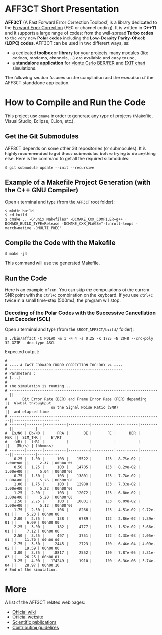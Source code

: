 # AFF3CT Short Presentation

**AFF3CT** (A Fast Forward Error Correction Toolbox!) is a library dedicated to the [Forward Error Correction](https://en.wikipedia.org/wiki/Forward_error_correction) (FEC or channel coding).
It is written in **C++11** and it supports a large range of codes: from the well-spread **Turbo codes** to the very new **Polar codes** including the **Low-Density Parity-Check (LDPC) codes**.
AFF3CT can be used in two different ways, as:
- a dedicated **toolbox** or **library** for your projects, many modules (like codecs, modems, channels, ...) are available and easy to use,
- a **standalone application** for [Monte Carlo](https://en.wikipedia.org/wiki/Monte_Carlo_method) [BER/FER](https://en.wikipedia.org/wiki/Bit_error_rate) and [EXIT chart](https://en.wikipedia.org/wiki/EXIT_chart) simulations.

The following section focuses on the compilation and the execution of the AFF3CT standalone application.

# How to Compile and Run the Code

This project use `cmake` in order to generate any type of projects (Makefile, Visual Studio, Eclipse, CLion, etc.).

## Get the Git Submodules

AFF3CT depends on some other Git repositories (or submodules). It is highly recommended to get those submodules before trying to do anything else. Here is the command to get all the required submodules:

    $ git submodule update --init --recursive

## Example of a Makefile Project Generation (with the C++ GNU Compiler)

Open a terminal and type (from the `AFF3CT` root folder):

    $ mkdir build
    $ cd build
    $ cmake .. -G"Unix Makefiles" -DCMAKE_CXX_COMPILER=g++ -DCMAKE_BUILD_TYPE=Release -DCMAKE_CXX_FLAGS="-funroll-loops -march=native -DMULTI_PREC"

## Compile the Code with the Makefile

    $ make -j4

This command will use the generated Makefile.

## Run the Code
Here is an example of run. You can skip the computations of the current SNR point with the `ctrl+c` combination on the keyboard.
If you use `ctrl+c` twice in a small time-step (500ms), the program will stop.

### Decoding of the Polar Codes with the Successive Cancellation List Decoder (SCL)

Open a terminal and type (from the `$ROOT_AFF3CT/build/` folder):

    $ ./bin/aff3ct -C POLAR -m 1 -M 4 -s 0.25 -K 1755 -N 2048 --crc-poly 32-GZIP --dec-type ASCL

Expected output:

    # ----------------------------------------------------
    # ---- A FAST FORWARD ERROR CORRECTION TOOLBOX >> ----
    # ----------------------------------------------------
    # Parameters :
    # [...]
    #
    # The simulation is running...
    # ----------------------------------------------------------------------||---------------------
    #       Bit Error Rate (BER) and Frame Error Rate (FER) depending       ||  Global throughput
    #                    on the Signal Noise Ratio (SNR)                    ||  and elapsed time
    # ----------------------------------------------------------------------||---------------------
    # -------|-------|----------|----------|----------|----------|----------||----------|----------
    #  Es/N0 | Eb/N0 |      FRA |       BE |       FE |      BER |      FER ||  SIM_THR |    ET/RT
    #   (dB) |  (dB) |          |          |          |          |          ||   (Mb/s) | (hhmmss)
    # -------|-------|----------|----------|----------|----------|----------||----------|----------
        0.25 |  1.00 |      103 |    15522 |      103 | 8.75e-02 | 1.00e+00 ||     2.37 | 00h00'00
        0.50 |  1.25 |      103 |    14705 |      103 | 8.29e-02 | 1.00e+00 ||     5.04 | 00h00'00
        0.75 |  1.50 |      103 |    13801 |      103 | 7.78e-02 | 1.00e+00 ||     5.26 | 00h00'00
        1.00 |  1.75 |      103 |    12988 |      103 | 7.32e-02 | 1.00e+00 ||     5.22 | 00h00'00
        1.25 |  2.00 |      103 |    12072 |      103 | 6.80e-02 | 1.00e+00 ||     5.20 | 00h00'00
        1.50 |  2.25 |      103 |    10801 |      103 | 6.09e-02 | 1.00e+00 ||     5.12 | 00h00'00
        1.75 |  2.50 |      106 |     8266 |      103 | 4.53e-02 | 9.72e-01 ||     5.23 | 00h00'00
        2.00 |  2.75 |      138 |     6789 |      102 | 2.86e-02 | 7.39e-01 ||     6.09 | 00h00'00
        2.25 |  3.00 |      182 |     4777 |      103 | 1.52e-02 | 5.66e-01 ||     7.12 | 00h00'00
        2.50 |  3.25 |      497 |     3751 |      102 | 4.38e-03 | 2.05e-01 ||    11.76 | 00h00'00
        2.75 |  3.50 |     2445 |     2723 |      100 | 6.46e-04 | 4.09e-02 ||    19.59 | 00h00'00
        3.00 |  3.75 |    18817 |     2552 |      100 | 7.87e-05 | 5.31e-03 ||    26.25 | 00h00'01
        3.25 |  4.00 |   174249 |     1910 |      100 | 6.36e-06 | 5.74e-04 ||    28.97 | 00h00'10
    # End of the simulation.

# More

A list of the AFF3CT related web pages:
- [Official wiki](https://github.com/aff3ct/aff3ct/wiki)
- [Official website](https://aff3ct.github.io/)
- [Scientific publications](https://aff3ct.github.io/publications.html)
- [Contributing guidelines](https://github.com/aff3ct/aff3ct/blob/master/CONTRIBUTING.md)
